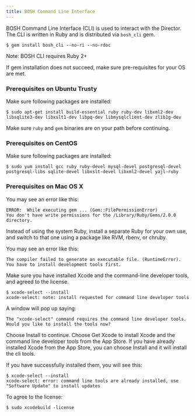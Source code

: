 ```yaml
---
title: BOSH Command Line Interface
---
```


BOSH Command Line Interface (CLI) is used to interact with the Director. The CLI is written in Ruby and is distributed via `bosh_cli` gem.

```shell
$ gem install bosh_cli --no-ri --no-rdoc
```

<p class="note">Note: BOSH CLI requires Ruby 2+</p>

If gem installation does not succeed, make sure pre-requisites for your OS are met.

### Prerequisites on Ubuntu Trusty

Make sure following packages are installed:

```shell
$ sudo apt-get install build-essential ruby ruby-dev libxml2-dev libsqlite3-dev libxslt1-dev libpq-dev libmysqlclient-dev zlib1g-dev
```

Make sure `ruby` and `gem` binaries are on your path before continuing.

### Prerequisites on CentOS

Make sure following packages are installed:

```shell
$ sudo yum install gcc ruby ruby-devel mysql-devel postgresql-devel postgresql-libs sqlite-devel libxslt-devel libxml2-devel yajl-ruby
```

### Prerequisites on Mac OS X

You may see an error like this:

    ERROR:  While executing gem ... (Gem::FilePermissionError)
    You don't have write permissions for the /Library/Ruby/Gems/2.0.0 directory.

Instead of using the system Ruby, install a separate Ruby for your own use, and switch to that one using a package like RVM, rbenv, or chruby.

You may see an error like this:

    The compiler failed to generate an executable file. (RuntimeError). You have to install development tools first.

Make sure you have installed Xcode and the command-line developer tools, and agreed to the license.

```shell
$ xcode-select --install
xcode-select: note: install requested for command line developer tools
```

A window will pop up saying:

    The "xcode-select" command requires the command line developer tools. Would you like to install the tools now?

Choose Install to continue. Choose Get Xcode to install Xcode and the command line developer tools from the App Store. If you have already installed Xcode from the App Store, you can choose Install and it will install the cli tools.

If you have successfully installed them, you will see this:

```shell
$ xcode-select --install
xcode-select: error: command line tools are already installed, use "Software Update" to install updates
```

To agree to the license:

```shell
$ sudo xcodebuild -license
```
